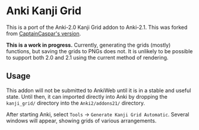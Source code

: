 # Anki Kanji Grid

This is a port of the Anki-2.0 Kanji Grid addon to Anki-2.1.
This was forked from
[CaptainCaspar's version](https://www.reddit.com/r/LearnJapanese/comments/856nvq).

__This is a work in progress.__
Currently, generating the grids (mostly) functions, but saving the grids to
PNGs does not.
It is unlikely to be possible to support both 2.0 and 2.1 using the current
method of rendering.

## Usage
This addon will not be submitted to AnkiWeb until it is in a stable and useful
state. Until then, it can imported directly into Anki by dropping the
`kanji_grid/` directory into the `Anki2/addons21/` directory.

After starting Anki, select `Tools` -> `Generate Kanji Grid Automatic`. Several
windows will appear, showing grids of various arrangements.
